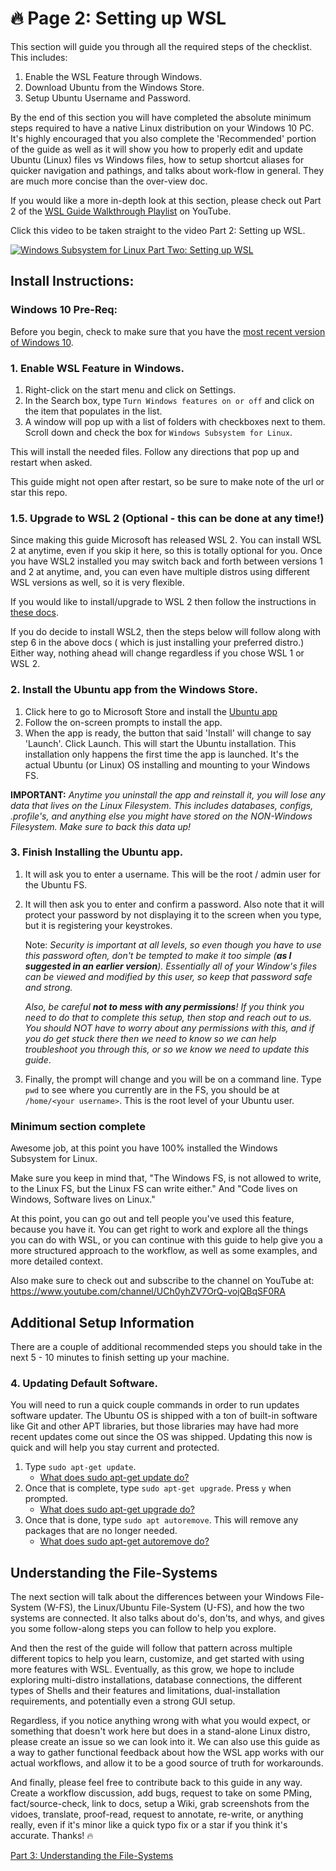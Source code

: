 # 🔥 Page 2: Setting up WSL

This section will guide you through all the required steps of the checklist. This includes:

1. Enable the WSL Feature through Windows.
2. Download Ubuntu from the Windows Store.
3. Setup Ubuntu Username and Password.

By the end of this section you will have completed the absolute minimum steps required to have a native Linux distribution on your Windows 10 PC. It's highly encouraged that you also complete the 'Recommended' portion of the guide as well as it will show you how to properly edit and update Ubuntu (Linux) files vs Windows files, how to setup shortcut aliases for quicker navigation and pathings, and talks about work-flow in general. They are much more concise than the over-view doc.

If you would like a more in-depth look at this section, please check out Part 2 of the [WSL Guide Walkthrough Playlist](https://www.youtube.com/watch?v=ixqKqHfCDWM&list=PLOOqtDuWOt4auhgOzv8NdCDhBYgblR6Fd) on YouTube.

Click this video to be taken straight to the video Part 2: Setting up WSL.

<a href="http://www.youtube.com/watch?feature=player_embedded&v=GYuv37yPmGM" target="_blank"><img src="http://img.youtube.com/vi/GYuv37yPmGM/0.jpg" alt="Windows Subsystem for Linux Part Two: Setting up WSL"/></a>

## Install Instructions:

### Windows 10 Pre-Req:

Before you begin, check to make sure that you have the [most recent version of Windows 10](https://support.microsoft.com/en-us/help/4028685/windows-10-get-the-update).

### 1. Enable WSL Feature in Windows.

1. Right-click on the start menu and click on Settings.
1. In the Search box, type `Turn Windows features on or off` and click on the item that populates in the list.
1. A window will pop up with a list of folders with checkboxes next to them. Scroll down and check the box for `Windows Subsystem for Linux`.

This will install the needed files. Follow any directions that pop up and restart when asked.

This guide might not open after restart, so be sure to make note of the url or star this repo.

### 1.5. Upgrade to WSL 2 (Optional - this can be done at any time!)

Since making this guide Microsoft has released WSL 2. You can install WSL 2 at anytime, even if you skip it here, so this is totally optional for you. Once you have WSL2  installed you may switch back and forth between versions 1 and 2 at anytime, and, you can even have multiple distros using different WSL versions as well, so it is very flexible.

If you would like to install/upgrade to WSL 2 then follow the instructions in [these docs](https://docs.microsoft.com/en-us/windows/wsl/install-win10#step-2---check-requirements-for-running-wsl-2).

If you do decide to install WSL2, then the steps below will follow along with step 6 in the above docs ( which is just installing your preferred distro.) Either way, nothing ahead will change regardless if you chose WSL 1 or WSL 2.

### 2. Install the Ubuntu app from the Windows Store.


1. Click here to go to Microsoft Store and install the [Ubuntu app](https://www.microsoft.com/en-us/store/p/ubuntu/9nblggh4msv6?activetab=pivot%3aoverviewtab)
1. Follow the on-screen prompts to install the app. 
1. When the app is ready, the button that said 'Install' will change to say 'Launch'. Click Launch. This will start the Ubuntu installation. This installation only happens the first time the app is launched. It's the actual Ubuntu (or Linux) OS installing and mounting to your Windows FS. 

__IMPORTANT:__ *Anytime you uninstall the app and reinstall it, you will lose any data that lives on the Linux Filesystem. This includes databases, configs, .profile's, and anything else you might have stored on the NON-Windows Filesystem. Make sure to back this data up!*


### 3. Finish Installing the Ubuntu app.


1. It will ask you to enter a username. This will be the root / admin user for the Ubuntu FS. 
1. It will then ask you to enter and confirm a password. Also note that it will protect your password by not displaying it to the screen when you type, but it is registering your keystrokes.


    Note: *Security is important at all levels, so even though you have to use this password often, don't be tempted to make it too simple  (__as I suggested in an earlier version__). Essentially all of your Window's files can be viewed and modified by this user, so keep that password safe and strong.*

    *Also, be careful __not to mess with any permissions__! If you think you need to do that to complete this setup, then stop and reach out to us. You should NOT have to worry about any permissions with this, and if you do get stuck there then we need to know so we can help troubleshoot you through this, or so we know we need to update this guide*.

1. Finally, the prompt will change and you will be on a command line. Type `pwd` to see where you currently are in the FS, you should be at `/home/<your username>`. This is the root level of your Ubuntu user.

### Minimum section complete

Awesome job, at this point you have 100% installed the Windows Subsystem for Linux.

Make sure you keep in mind that,
"The Windows FS, is not allowed to write, to the Linux FS, but the Linux FS can write either."
And
"Code lives on Windows, Software lives on Linux."

At this point, you can go out and tell people you've used this feature, because you have it. You can get right to work and explore all the things you can do with WSL, or you can continue with this guide to help give you a more structured approach to the workflow, as well as some examples, and more detailed context.

Also make sure to check out and subscribe to the channel on YouTube at: https://www.youtube.com/channel/UCh0yhZV7OrQ-vojQBqSF0RA


## Additional Setup Information

There are a couple of additional recommended steps you should take in the next 5 - 10 minutes to finish setting up your machine.

### 4. Updating Default Software.

You will need to run a quick couple commands in order to run updates software updater. The Ubuntu OS is shipped with a ton of built-in software like Git and other APT libraries, but those libraries may have had more recent updates come out since the OS was shipped. Updating this now is quick and will help you stay current and protected.

1. Type `sudo apt-get update`.
   - [What does sudo apt-get update do?](https://askubuntu.com/questions/222348/what-does-sudo-apt-get-update-do)
1. Once that is complete, type `sudo apt-get upgrade`. Press `y` when prompted.
   - [What does sudo apt-get upgrade do?](https://askubuntu.com/questions/94102/what-is-the-difference-between-apt-get-update-and-upgrade)
1. Once that is done, type `sudo apt autoremove`. This will remove any packages that are no longer needed.
   - [What does sudo apt-get autoremove do?](https://ubuntuforums.org/showthread.php?t=996053)

## Understanding the File-Systems

The next section will talk about the differences between your Windows File-System (W-FS), the Linux/Ubuntu File-System (U-FS), and how the two systems are connected. It also talks about do's, don'ts, and whys, and gives you some follow-along steps you can follow to help you explore.

And then the rest of the guide will follow that pattern across multiple different topics to help you learn, customize, and get started with using more features with WSL. Eventually, as this grow, we hope to include exploring multi-distro installations, database connections, the different types of Shells and their features and limitations, dual-installation requirements, and potentially even a strong GUI setup.

Regardless, if you notice anything wrong with what you would expect, or something that doesn't work here but does in a stand-alone Linux distro, please create an issue so we can look into it. We can also use this guide as a way to gather functional feedback about how the WSL app works with our actual workflows, and allow it to be a good source of truth for workarounds.

And finally, please feel free to contribute back to this guide in any way. Create a workflow discussion, add bugs, request to take on some PMing, fact/source-check, link to docs, setup a Wiki, grab screenshots from the vidoes, translate, proof-read, request to annotate, re-write, or anything really, even if it's minor like a quick typo fix or a star if you think it's accurate. Thanks! 🔥


[Part 3: Understanding the File-Systems](./03_understanding_the_file_systems.md)
